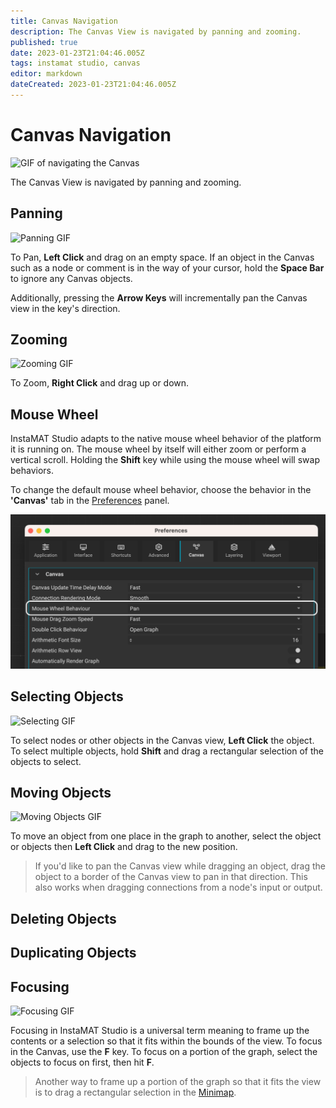 ```yaml
---
title: Canvas Navigation
description: The Canvas View is navigated by panning and zooming.
published: true
date: 2023-01-23T21:04:46.005Z
tags: instamat studio, canvas
editor: markdown
dateCreated: 2023-01-23T21:04:46.005Z
---
```


# Canvas Navigation

![GIF of navigating the Canvas]()

The Canvas View is navigated by panning and zooming.

## Panning

![Panning GIF]()

To Pan, **Left Click** and drag on an empty space. If an object in the Canvas such as a node or comment is in the way of your cursor, hold the **Space Bar** to ignore any Canvas objects. 

Additionally, pressing the **Arrow Keys** will incrementally pan the Canvas view in the key's direction.

## Zooming

![Zooming GIF]()

To Zoom, **Right Click** and drag up or down.

## Mouse Wheel

InstaMAT Studio adapts to the native mouse wheel behavior of the platform it is running on. The mouse wheel by itself will either zoom or perform a vertical scroll. Holding the **Shift** key while using the mouse wheel will swap behaviors.

To change the default mouse wheel behavior, choose the behavior in the **'Canvas'** tab in the <a href="../Canvas Interface/Panels and Windows/Preferences.html">Preferences</a> panel.

<img src="instamat_studio/canvas/mouse_wheel_behavior.png" alt="Mouse Wheel Behavior in Preferences window" width="600"/>

## Selecting Objects

![Selecting GIF]()

To select nodes or other objects in the Canvas view, **Left Click** the object. To select multiple objects, hold **Shift** and drag a rectangular selection of the objects to select.

## Moving Objects

![Moving Objects GIF]()

To move an object from one place in the graph to another, select the object or objects then **Left Click** and drag to the new position.

> If you'd like to pan the Canvas view while dragging an object, drag the object to a border of the Canvas view to pan in that direction. This also works when dragging connections from a node's input or output.

## Deleting Objects

## Duplicating Objects

## Focusing

![Focusing GIF]()

Focusing in InstaMAT Studio is a universal term meaning to frame up the contents or a selection so that it fits within the bounds of the view. To focus in the Canvas, use the **F** key. To focus on a portion of the graph, select the objects to focus on first, then hit **F**.

> Another way to frame up a portion of the graph so that it fits the view is to drag a rectangular selection in the <a href="../Canvas Interface/Minimap.html">Minimap</a>.